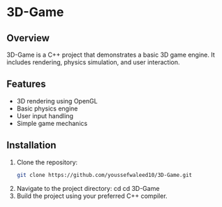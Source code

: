 # 3D-Game

## Overview

3D-Game is a C++ project that demonstrates a basic 3D game engine. It includes rendering, physics simulation, and user interaction.

## Features

- 3D rendering using OpenGL
- Basic physics engine
- User input handling
- Simple game mechanics

## Installation

1. Clone the repository:
   ```bash
   git clone https://github.com/youssefwaleed10/3D-Game.git
2. Navigate to the project directory:
   cd cd 3D-Game
3. Build the project using your preferred C++ compiler.
